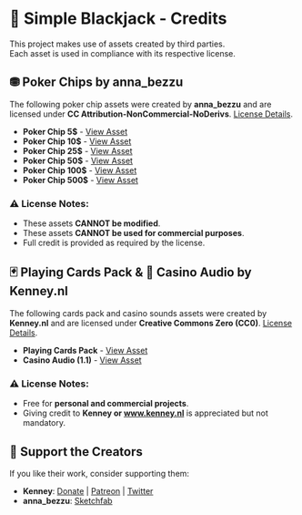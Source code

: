 # 🎲 Simple Blackjack - Credits
This project makes use of assets created by third parties.  
Each asset is used in compliance with its respective license.

## ⛃ Poker Chips by anna_bezzu
The following poker chip assets were created by **anna_bezzu** and are licensed under **CC Attribution-NonCommercial-NoDerivs**. [License Details](https://creativecommons.org/licenses/by-nc-nd/4.0/).

- **Poker Chip 5$** - [View Asset](https://skfb.ly/oIMTJ)
- **Poker Chip 10$** - [View Asset](https://skfb.ly/oIQRX)
- **Poker Chip 25$** - [View Asset](https://skfb.ly/oIMUG)
- **Poker Chip 50$** - [View Asset](https://skfb.ly/oIMUR)
- **Poker Chip 100$** - [View Asset](https://skfb.ly/oIMW6)
- **Poker Chip 500$** - [View Asset](https://skfb.ly/oIQ8K)

### ⚠ License Notes:
- These assets **CANNOT be modified**.
- These assets **CANNOT be used for commercial purposes**.
- Full credit is provided as required by the license.

## 🃏 Playing Cards Pack & 🎰 Casino Audio by Kenney.nl
The following cards pack and casino sounds assets were created by **Kenney.nl** and are licensed under **Creative Commons Zero (CC0)**. [License Details](https://creativecommons.org/publicdomain/zero/1.0/).

- **Playing Cards Pack** - [View Asset](https://www.kenney.nl/assets/playing-cards-pack)
- **Casino Audio (1.1)** - [View Asset](https://www.kenney.nl/assets/casino-audio)

### ⚠ License Notes:
- Free for **personal and commercial projects**.
- Giving credit to **Kenney or www.kenney.nl** is appreciated but not mandatory.

## 🔹 **Support the Creators**
If you like their work, consider supporting them:  
- **Kenney**: [Donate](http://support.kenney.nl) | [Patreon](http://patreon.com/kenney/) | [Twitter](http://twitter.com/KenneyNL)
- **anna_bezzu**: [Sketchfab](https://sketchfab.com/anna_bezzu)
